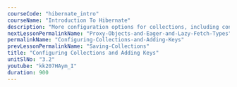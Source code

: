 ```yaml
---
courseCode: "hibernate_intro"
courseName: "Introduction To Hibernate"
description: "More configuration options for collections, including configuring primary keys."
nextLessonPermalinkName: "Proxy-Objects-and-Eager-and-Lazy-Fetch-Types"
permalinkName: "Configuring-Collections-and-Adding-Keys"
prevLessonPermalinkName: "Saving-Collections"
title: "Configuring Collections and Adding Keys"
unitSlNo: "3.2"
youtube: "kk207HAym_I"
duration: 900
---
```

